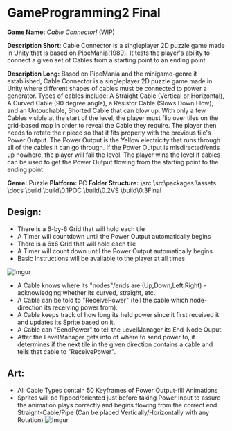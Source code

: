 # GameProgramming2 Final
**Game Name:**	*Cable Connector!* (WIP)
	
**Description Short:**	Cable Connector is a singleplayer 2D puzzle game made in Unity that is based on PipeMania(1989). 
						It tests the player's ability to connect a given set of Cables from a starting point to an ending point. 
						
**Description Long:**	Based on PipeMania and the minigame-genre it established, Cable Connector is a singleplayer 2D puzzle game made in Unity where different shapes of cables must be connected to power a generator. 
			Types of cables include: A Straight Cable (Vertical or Horizontal), A Curved Cable (90 degree angle), a Resistor Cable (Slows Down Flow), and an Untouchable, Shorted Cable that can blow up. 
			With only a few Cables visible at the start of the level, the player must flip over tiles on the grid-based map in order to reveal the Cable they require.
					The player then needs to rotate their piece so that it fits properly with the previous tile's Power Output. 
					The Power Output is the Yellow electricity that runs through all of the cables it can go through. If the Power Output 
					is misdirected/ends up nowhere, the player will fail the level. 
					The player wins the level if cables can be used to get the Power Output flowing from the starting point to the ending point.
					
**Genre:** Puzzle
**Platform:** PC
**Folder Structure:**
\src
\src\packages
\assets
\docs
\build
\build\0.1POC
\build\0.2VS
\build\0.3Final

## Design:

- There is a 6-by-6 Grid that will hold each tile
- A Timer will countdown until the Power Output automatically begins
- There is a 6x6 Grid that will hold each tile
- A Timer will count down until the Power Output automatically begins
- Basic Instructions will be available to the player at all times

![Imgur](https://imgur.com/FsWffWT.png)
- A Cable knows where its "nodes"/ends are (Up,Down,Left,Right) - acknowledging whether its curved, straight, etc.
- A Cable can be told to "ReceivePower" (tell the cable which node-direction its receiving power from).
- A Cable keeps track of how long its held power since it first received it and updates its Sprite based on it.
- A Cable can "SendPower" to tell the LevelManager its End-Node Ouput.
- After the LevelManager gets info of where to send power to, it determines if the next tile in the given direction
 contains a cable and tells that cable to "ReceivePower".
## Art:
- All Cable Types contain 50 Keyframes of Power Output-fill Animations
- Sprites will be flipped/oriented just before taking Power Input to assure the animation plays correctly and begins flowing from the correct end
Straight-Cable/Pipe (Can be placed Vertically/Horizontally with any Rotation)
![Imgur](https://imgur.com/e7nD4Ks.gif)
